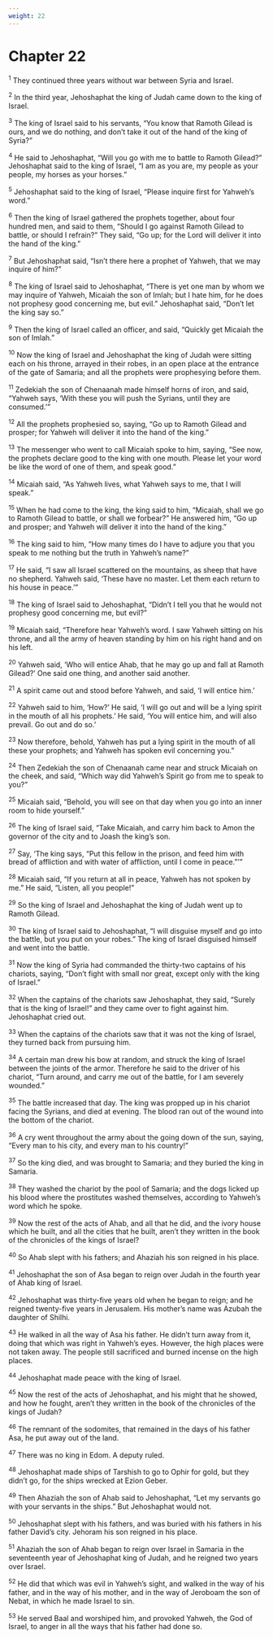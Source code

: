 ```yaml
---
weight: 22
---
```


# Chapter 22

<sup>1</sup> They continued three years without war between Syria and Israel. 

<sup>2</sup> In the third year, Jehoshaphat the king of Judah came down to the king of Israel. 

<sup>3</sup> The king of Israel said to his servants, “You know that Ramoth Gilead is ours, and we do nothing, and don’t take it out of the hand of the king of Syria?” 

<sup>4</sup> He said to Jehoshaphat, “Will you go with me to battle to Ramoth Gilead?” Jehoshaphat said to the king of Israel, “I am as you are, my people as your people, my horses as your horses.” 

<sup>5</sup> Jehoshaphat said to the king of Israel, “Please inquire first for Yahweh’s word.” 

<sup>6</sup> Then the king of Israel gathered the prophets together, about four hundred men, and said to them, “Should I go against Ramoth Gilead to battle, or should I refrain?” They said, “Go up; for the Lord will deliver it into the hand of the king.” 

<sup>7</sup> But Jehoshaphat said, “Isn’t there here a prophet of Yahweh, that we may inquire of him?” 

<sup>8</sup> The king of Israel said to Jehoshaphat, “There is yet one man by whom we may inquire of Yahweh, Micaiah the son of Imlah; but I hate him, for he does not prophesy good concerning me, but evil.” Jehoshaphat said, “Don’t let the king say so.” 

<sup>9</sup> Then the king of Israel called an officer, and said, “Quickly get Micaiah the son of Imlah.” 

<sup>10</sup> Now the king of Israel and Jehoshaphat the king of Judah were sitting each on his throne, arrayed in their robes, in an open place at the entrance of the gate of Samaria; and all the prophets were prophesying before them. 

<sup>11</sup> Zedekiah the son of Chenaanah made himself horns of iron, and said, “Yahweh says, ‘With these you will push the Syrians, until they are consumed.’” 

<sup>12</sup> All the prophets prophesied so, saying, “Go up to Ramoth Gilead and prosper; for Yahweh will deliver it into the hand of the king.” 

<sup>13</sup> The messenger who went to call Micaiah spoke to him, saying, “See now, the prophets declare good to the king with one mouth. Please let your word be like the word of one of them, and speak good.” 

<sup>14</sup> Micaiah said, “As Yahweh lives, what Yahweh says to me, that I will speak.” 

<sup>15</sup> When he had come to the king, the king said to him, “Micaiah, shall we go to Ramoth Gilead to battle, or shall we forbear?” He answered him, “Go up and prosper; and Yahweh will deliver it into the hand of the king.” 

<sup>16</sup> The king said to him, “How many times do I have to adjure you that you speak to me nothing but the truth in Yahweh’s name?” 

<sup>17</sup> He said, “I saw all Israel scattered on the mountains, as sheep that have no shepherd. Yahweh said, ‘These have no master. Let them each return to his house in peace.’” 

<sup>18</sup> The king of Israel said to Jehoshaphat, “Didn’t I tell you that he would not prophesy good concerning me, but evil?” 

<sup>19</sup> Micaiah said, “Therefore hear Yahweh’s word. I saw Yahweh sitting on his throne, and all the army of heaven standing by him on his right hand and on his left. 

<sup>20</sup> Yahweh said, ‘Who will entice Ahab, that he may go up and fall at Ramoth Gilead?’ One said one thing, and another said another. 

<sup>21</sup> A spirit came out and stood before Yahweh, and said, ‘I will entice him.’ 

<sup>22</sup> Yahweh said to him, ‘How?’ He said, ‘I will go out and will be a lying spirit in the mouth of all his prophets.’ He said, ‘You will entice him, and will also prevail. Go out and do so.’ 

<sup>23</sup> Now therefore, behold, Yahweh has put a lying spirit in the mouth of all these your prophets; and Yahweh has spoken evil concerning you.” 

<sup>24</sup> Then Zedekiah the son of Chenaanah came near and struck Micaiah on the cheek, and said, “Which way did Yahweh’s Spirit go from me to speak to you?” 

<sup>25</sup> Micaiah said, “Behold, you will see on that day when you go into an inner room to hide yourself.” 

<sup>26</sup> The king of Israel said, “Take Micaiah, and carry him back to Amon the governor of the city and to Joash the king’s son. 

<sup>27</sup> Say, ‘The king says, “Put this fellow in the prison, and feed him with bread of affliction and with water of affliction, until I come in peace.”’” 

<sup>28</sup> Micaiah said, “If you return at all in peace, Yahweh has not spoken by me.” He said, “Listen, all you people!” 

<sup>29</sup> So the king of Israel and Jehoshaphat the king of Judah went up to Ramoth Gilead. 

<sup>30</sup> The king of Israel said to Jehoshaphat, “I will disguise myself and go into the battle, but you put on your robes.” The king of Israel disguised himself and went into the battle. 

<sup>31</sup> Now the king of Syria had commanded the thirty-two captains of his chariots, saying, “Don’t fight with small nor great, except only with the king of Israel.” 

<sup>32</sup> When the captains of the chariots saw Jehoshaphat, they said, “Surely that is the king of Israel!” and they came over to fight against him. Jehoshaphat cried out. 

<sup>33</sup> When the captains of the chariots saw that it was not the king of Israel, they turned back from pursuing him. 

<sup>34</sup> A certain man drew his bow at random, and struck the king of Israel between the joints of the armor. Therefore he said to the driver of his chariot, “Turn around, and carry me out of the battle, for I am severely wounded.” 

<sup>35</sup> The battle increased that day. The king was propped up in his chariot facing the Syrians, and died at evening. The blood ran out of the wound into the bottom of the chariot. 

<sup>36</sup> A cry went throughout the army about the going down of the sun, saying, “Every man to his city, and every man to his country!” 

<sup>37</sup> So the king died, and was brought to Samaria; and they buried the king in Samaria. 

<sup>38</sup> They washed the chariot by the pool of Samaria; and the dogs licked up his blood where the prostitutes washed themselves, according to Yahweh’s word which he spoke. 

<sup>39</sup> Now the rest of the acts of Ahab, and all that he did, and the ivory house which he built, and all the cities that he built, aren’t they written in the book of the chronicles of the kings of Israel? 

<sup>40</sup> So Ahab slept with his fathers; and Ahaziah his son reigned in his place. 

<sup>41</sup> Jehoshaphat the son of Asa began to reign over Judah in the fourth year of Ahab king of Israel. 

<sup>42</sup> Jehoshaphat was thirty-five years old when he began to reign; and he reigned twenty-five years in Jerusalem. His mother’s name was Azubah the daughter of Shilhi. 

<sup>43</sup> He walked in all the way of Asa his father. He didn’t turn away from it, doing that which was right in Yahweh’s eyes. However, the high places were not taken away. The people still sacrificed and burned incense on the high places. 

<sup>44</sup> Jehoshaphat made peace with the king of Israel. 

<sup>45</sup> Now the rest of the acts of Jehoshaphat, and his might that he showed, and how he fought, aren’t they written in the book of the chronicles of the kings of Judah? 

<sup>46</sup> The remnant of the sodomites, that remained in the days of his father Asa, he put away out of the land. 

<sup>47</sup> There was no king in Edom. A deputy ruled. 

<sup>48</sup> Jehoshaphat made ships of Tarshish to go to Ophir for gold, but they didn’t go, for the ships wrecked at Ezion Geber. 

<sup>49</sup> Then Ahaziah the son of Ahab said to Jehoshaphat, “Let my servants go with your servants in the ships.” But Jehoshaphat would not. 

<sup>50</sup> Jehoshaphat slept with his fathers, and was buried with his fathers in his father David’s city. Jehoram his son reigned in his place. 

<sup>51</sup> Ahaziah the son of Ahab began to reign over Israel in Samaria in the seventeenth year of Jehoshaphat king of Judah, and he reigned two years over Israel. 

<sup>52</sup> He did that which was evil in Yahweh’s sight, and walked in the way of his father, and in the way of his mother, and in the way of Jeroboam the son of Nebat, in which he made Israel to sin. 

<sup>53</sup> He served Baal and worshiped him, and provoked Yahweh, the God of Israel, to anger in all the ways that his father had done so. 

